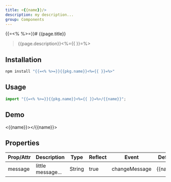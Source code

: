 ```yaml
---
title: <{{name}}/>
description: my description...
group: Components
---
```


{{=<% %>=}}# {{page.title}}

> {{page.description}}<%={{ }}=%>

## Installation

```bash
npm install "{{=<% %>=}}{{pkg.name}}<%={{ }}=%>"
```

## Usage

```js
import "{{=<% %>=}}{{pkg.name}}<%={{ }}=%>/{{name}}";
```

## Demo

<{{name}}></{{name}}>

## Properties

| Prop/Attr | Description       | Type   | Reflect | Event         | Default  |
| --------- | ----------------- | ------ | ------- | ------------- | -------- |
| message   | little message... | String | true    | changeMessage | {{name}} |

<script type="module" src="{{name}}.js"><script>

